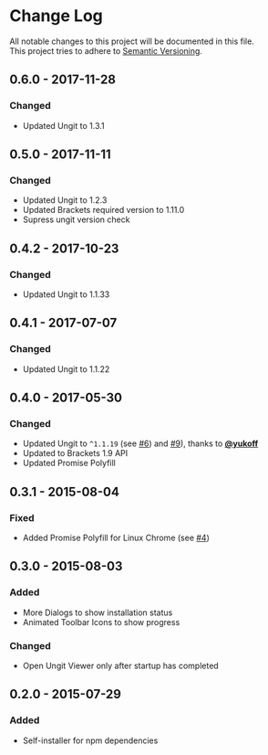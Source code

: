 # Change Log
All notable changes to this project will be documented in this file.  
This project tries to adhere to [Semantic Versioning](http://semver.org/).


## 0.6.0 - 2017-11-28
### Changed
- Updated Ungit to 1.3.1


## 0.5.0 - 2017-11-11
### Changed
- Updated Ungit to 1.2.3
- Updated Brackets required version to 1.11.0
- Supress ungit version check


## 0.4.2 - 2017-10-23
### Changed
- Updated Ungit to 1.1.33


## 0.4.1 - 2017-07-07
### Changed
- Updated Ungit to 1.1.22


## 0.4.0 - 2017-05-30
### Changed
- Updated Ungit to `^1.1.19` (see [#6](https://github.com/Hirse/brackets-ungit/issues/6)) and [#9](https://github.com/Hirse/brackets-ungit/issues/9)), thanks to [__@yukoff__](https://github.com/yukoff)
- Updated to Brackets 1.9 API
- Updated Promise Polyfill


## 0.3.1 - 2015-08-04
### Fixed
- Added Promise Polyfill for Linux Chrome (see [#4](https://github.com/Hirse/brackets-ungit/issues/4))


## 0.3.0 - 2015-08-03
### Added
- More Dialogs to show installation status
- Animated Toolbar Icons to show progress

### Changed
- Open Ungit Viewer only after startup has completed


## 0.2.0 - 2015-07-29
### Added
- Self-installer for npm dependencies
